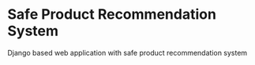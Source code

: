 # Safe Product Recommendation System
Django based web application with safe product recommendation system
